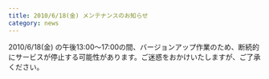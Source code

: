 ```yaml
---
title: 2010/6/18(金) メンテナンスのお知らせ
category: news
---
```


2010/6/18(金) の午後13:00〜17:00の間、バージョンアップ作業のため、断続的にサービスが停止する可能性があります。ご迷惑をおかけいたしますが、ご了承ください。
